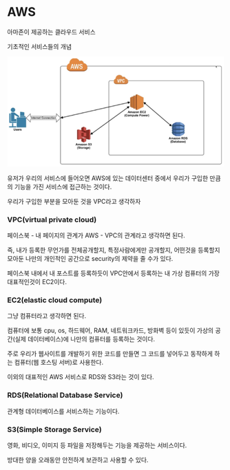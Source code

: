 # AWS

아마존이 제공하는 클라우드 서비스

기초적인 서비스들의 개념

![AWS%20b6329b025cb5483690a80253f4583850/Untitled.png](AWS%20b6329b025cb5483690a80253f4583850/Untitled.png)

유저가 우리의 서비스에 들어오면 AWS에 있는 데이터센터 중에서 우리가 구입한 만큼의 기능을 가진 서비스에 접근하는 것이다.

우리가 구입한 부분을 모아둔 것을 VPC라고 생각하자

### VPC(virtual private cloud)

페이스북 - 내 페이지의 관계가 AWS - VPC의 관계라고 생각하면 된다.

즉, 내가 등록한 무언가를 전체공개할지, 특정사람에게만 공개할지, 어떤것을  등록할지 모아둔 나만의 개인적인 공간으로 security의 제약을 줄 수가 있다.

페이스북 내에서 내 포스트를 등록하듯이 VPC안에서 등록하는 내 가상 컴퓨터의 가장 대표적인것이 EC2이다.

### EC2(elastic cloud compute)

그냥 컴퓨터라고 생각하면 된다.

컴퓨터에 보통 cpu, os, 하드웨어, RAM, 네트워크카드, 방화벽 등이 있듯이 가상의 공간(실제 데이터베이스)에 나만의 컴퓨터를 등록하는 것이다.

주로 우리가 웹사이트를 개발하기 위한 코드를 만들면 그 코드를 넣어두고 동작하게 하는  컴퓨터(웹 호스팅 서버)로 사용한다.

이외의  대표적인 AWS 서비스로 RDS와 S3라는 것이 있다.

### RDS(Relational Database Service)

관계형 데이터베이스를 서비스하는 기능이다.

### S3(Simple Storage Service)

영화, 비디오, 이미지 등 파일을 저장해두는 기능을 제공하는 서비스이다.

방대한 양을 오래동안 안전하게 보관하고 사용할 수 있다.
